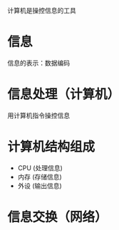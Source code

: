计算机是操控信息的工具

# 信息
信息的表示：数据编码

# 信息处理（计算机）
用计算机指令操控信息

# 计算机结构组成
- CPU (处理信息) 
- 内存 (存储信息)
- 外设 (输出信息)
# 信息交换（网络） 

